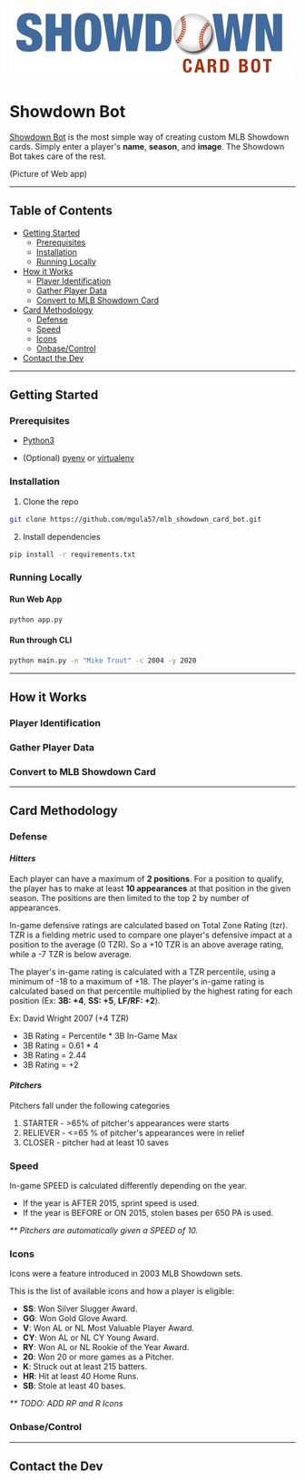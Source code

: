 ![Image](./static/interface/ShowdownLogo.png)
# Showdown Bot

[Showdown Bot](https://showdownbot.com) is the most simple way of creating custom MLB Showdown cards. Simply enter a player's **name**, **season**, and **image**. The Showdown Bot takes care of the rest. 

(Picture of Web app)

----


## Table of Contents
* [Getting Started](#getting-started)
    * [Prerequisites](#prerequisites)
    * [Installation](#installation)
    * [Running Locally](#running-locally)
* [How it Works](#how-it-works)
    * [Player Identification](#player-identification)
    * [Gather Player Data](#get-player-data)
    * [Convert to MLB Showdown Card](#convert-to-mlb-showdown-card)
* [Card Methodology](#card-methodology)
    * [Defense](#defense)
    * [Speed](#speed)
    * [Icons](#icons)
    * [Onbase/Control](#onbase/control)
* [Contact the Dev](#contact-the-dev)

----

## Getting Started

### Prerequisites
* [Python3](https://www.python.org/downloads/)

* (Optional) [pyenv](https://github.com/pyenv/pyenv) or [virtualenv](https://virtualenv.pypa.io/en/latest/)
### Installation

1. Clone the repo
```sh
git clone https://github.com/mgula57/mlb_showdown_card_bot.git
```
2. Install dependencies
```sh
pip install -r requirements.txt
```

### Running Locally

#### Run Web App
```sh
python app.py
```
#### Run through CLI
```sh 
python main.py -n "Mike Trout" -c 2004 -y 2020 
```

----


## How it Works

### Player Identification

### Gather Player Data

### Convert to MLB Showdown Card

----


## Card Methodology

### **Defense**

#### _**Hitters**_
Each player can have a maximum of **2 positions**. For a position to qualify, the player has to make at least **10 appearances** at that position in the given season. The positions are then limited to the top 2 by number of appearances. 

In-game defensive ratings are calculated based on Total Zone Rating (tzr). TZR is a fielding metric used to compare one player's defensive impact at a position to the average (0 TZR). So a +10 TZR is an above average rating, while a -7 TZR is below average.

The player's in-game rating is calculated with a TZR percentile, using a minimum of -18 to a maximum of +18. The player's in-game rating is calculated based on that percentile multiplied by the highest rating for each position (Ex: **3B: +4**, **SS: +5**, **LF/RF: +2**).

Ex: David Wright 2007 (+4 TZR)
* 3B Rating = Percentile * 3B In-Game Max  
* 3B Rating = 0.61 * 4
* 3B Rating = 2.44
* 3B Rating = +2


#### _**Pitchers**_
Pitchers fall under the following categories
1. STARTER - >65% of pitcher's appearances were starts
2. RELIEVER - <=65 % of pitcher's appearances were in relief
3. CLOSER - pitcher had at least 10 saves

### **Speed**

In-game SPEED is calculated differently depending on the year. 
* If the year is AFTER 2015, sprint speed is used. 
* If the year is BEFORE or ON 2015, stolen bases per 650 PA is used.

_** Pitchers are automatically given a SPEED of 10._


### **Icons**

Icons were a feature introduced in 2003 MLB Showdown sets. 

This is the list of available icons and how a player is eligible:

* **SS**: Won Silver Slugger Award.
* **GG**: Won Gold Glove Award.
* **V**: Won AL or NL Most Valuable Player Award.
* **CY**: Won AL or NL CY Young Award.
* **RY**: Won AL or NL Rookie of the Year Award.
* **20**: Won 20 or more games as a Pitcher.
* **K**: Struck out at least 215 batters.
* **HR**: Hit at least 40 Home Runs.
* **SB**: Stole at least 40 bases.

_** TODO: ADD RP and R Icons_

### Onbase/Control


----
## Contact the Dev